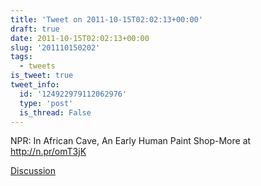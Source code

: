 ```yaml
---
title: 'Tweet on 2011-10-15T02:02:13+00:00'
draft: true
date: 2011-10-15T02:02:13+00:00
slug: '201110150202'
tags:
  - tweets
is_tweet: true
tweet_info:
  id: '124922979112062976'
  type: 'post'
  is_thread: False
---
```




NPR: In African Cave, An Early Human Paint Shop-More at <http://n.pr/omT3jK>

[Discussion](https://x.com/sytelus/status/124922979112062976)
